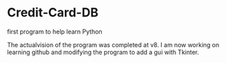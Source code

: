 # Credit-Card-DB
first program to help learn Python

The actualvision of the program was completed at v8.
I am now working on learning github and modifying the program to add a gui with Tkinter.
